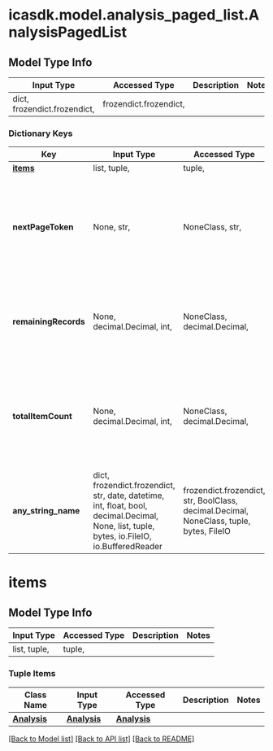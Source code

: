 # icasdk.model.analysis_paged_list.AnalysisPagedList

## Model Type Info
Input Type | Accessed Type | Description | Notes
------------ | ------------- | ------------- | -------------
dict, frozendict.frozendict,  | frozendict.frozendict,  |  | 

### Dictionary Keys
Key | Input Type | Accessed Type | Description | Notes
------------ | ------------- | ------------- | ------------- | -------------
**[items](#items)** | list, tuple,  | tuple,  |  | 
**nextPageToken** | None, str,  | NoneClass, str,  | The cursor to request the next page. For offset-based paging the value is an empty string. | [optional] 
**remainingRecords** | None, decimal.Decimal, int,  | NoneClass, decimal.Decimal,  | The number of records remaining (used in cursor based pagination) | [optional] value must be a 64 bit integer
**totalItemCount** | None, decimal.Decimal, int,  | NoneClass, decimal.Decimal,  | The total number of records matching the search criteria (used in offset based pagination) | [optional] value must be a 64 bit integer
**any_string_name** | dict, frozendict.frozendict, str, date, datetime, int, float, bool, decimal.Decimal, None, list, tuple, bytes, io.FileIO, io.BufferedReader | frozendict.frozendict, str, BoolClass, decimal.Decimal, NoneClass, tuple, bytes, FileIO | any string name can be used but the value must be the correct type | [optional]

# items

## Model Type Info
Input Type | Accessed Type | Description | Notes
------------ | ------------- | ------------- | -------------
list, tuple,  | tuple,  |  | 

### Tuple Items
Class Name | Input Type | Accessed Type | Description | Notes
------------- | ------------- | ------------- | ------------- | -------------
[**Analysis**](Analysis.md) | [**Analysis**](Analysis.md) | [**Analysis**](Analysis.md) |  | 

[[Back to Model list]](../../README.md#documentation-for-models) [[Back to API list]](../../README.md#documentation-for-api-endpoints) [[Back to README]](../../README.md)

